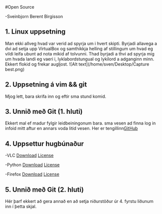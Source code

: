 #Open Source

-Sveinbjorn Berent Birgisson

## 1. Linux uppsetning

Man ekki allveg hvad var verid ad spyrja um i hvert skipti.
Byrjadi allavega a dvi ad setja upp VirtualBox og samthikkja helling af stillingum um hvad eg vildi leifa ubunt ad nota mikid af tolvunni.
Thad byrjadi a thvi ad spyrja mig um hvada landi eg vaeri i, lyklabordstungual og lykilord a adganginn minn. Ekkert flokid og frekar augljost.
![Alt text](/home/sven/Desktop/Capture best.png)

## 2. Uppsetning á vim && git

Mjog lett, bara skrifa inn og eftir sma stund komid.

## 3. Unnið með Git (1. hluti)

Ekkert mal ef madur fylgir leidbeiningonum bara. 
sma vesen ad finna log in infoid mitt aftur en annars voda litid vesen.
Her er tengillinn[GitHub](https://github.com/SveinbjornB/INTOPrufa)

## 4. Uppsettur hugbúnaður

-VLC
  [Download](http://www.videolan.org/vlc/download-sources.html)
  [License](http://www.gnu.org/licenses/gpl-2.0.html)

-Python
  [Download](http://www.python.org/getit/source)
  [License](http://docs.python.org/2/license.html "skrolla adeins nidur")

-Firefox
  [Download](https://developer.mozilla.org/en-US/docs/Developer_guide/Source_Code/Downloading_Source_Archives?redirectlocale=en-US&redirectslug=Mozilla_Source_Code_%28HTTP%2FFTP%29)
  [License](http://www.mozia.org/MPL/#source-code)

## 5. Unnið með Git (2. hluti)

Hér þarf ekkert að gera annað en að setja niðurstöður úr 4. fyrstu liðunum inn í þetta skjal.
